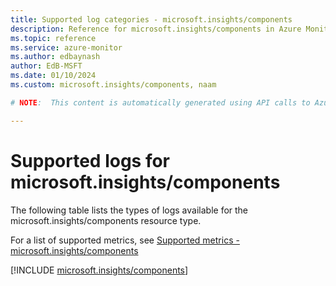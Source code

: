 ```yaml
---
title: Supported log categories - microsoft.insights/components
description: Reference for microsoft.insights/components in Azure Monitor Logs.
ms.topic: reference
ms.service: azure-monitor
ms.author: edbaynash
author: EdB-MSFT
ms.date: 01/10/2024
ms.custom: microsoft.insights/components, naam

# NOTE:  This content is automatically generated using API calls to Azure. Any edits made on these files will be overwritten in the next run of the script. 

---
```





# Supported logs for microsoft.insights/components  
The following table lists the types of logs available for the microsoft.insights/components resource type.
  
  
  
For a list of supported metrics, see [Supported metrics - microsoft.insights/components](../supported-metrics/microsoft-insights-components-metrics.md)  
  

  
[!INCLUDE [microsoft.insights/components](./includes/microsoft-insights-components-logs-include.md)]  
  
  

